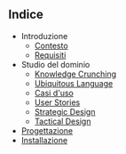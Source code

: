 ## Indice

- Introduzione
  * [Contesto](context) 
  * [Requisiti](requirements)
- Studio del dominio
  * [Knowledge Crunching](knowledgeCrunching)
  * [Ubiquitous Language](ubiquitousLanguage)
  * [Casi d'uso](useCases)
  * [User Stories](userStories)
  * [Strategic Design](strategicDesign)
  * [Tactical Design](tacticalDesign)
- [Progettazione](design) 
- [Installazione](deployment)